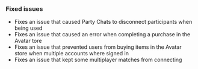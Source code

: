 ### Fixed issues
- Fixes an issue that caused Party Chats to disconnect participants when being used
- Fixes an issue that caused an error when completing a purchase in the Avatar tore
- Fixes an issue that prevented users from buying items in the Avatar store when multiple accounts where signed in
- Fixes an issue that kept some multiplayer matches from connecting